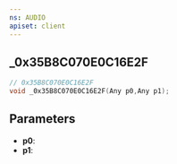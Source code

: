 ```yaml
---
ns: AUDIO
apiset: client
---
```

## _0x35B8C070E0C16E2F

```c
// 0x35B8C070E0C16E2F
void _0x35B8C070E0C16E2F(Any p0,Any p1);
```


## Parameters
* **p0**:
* **p1**:



